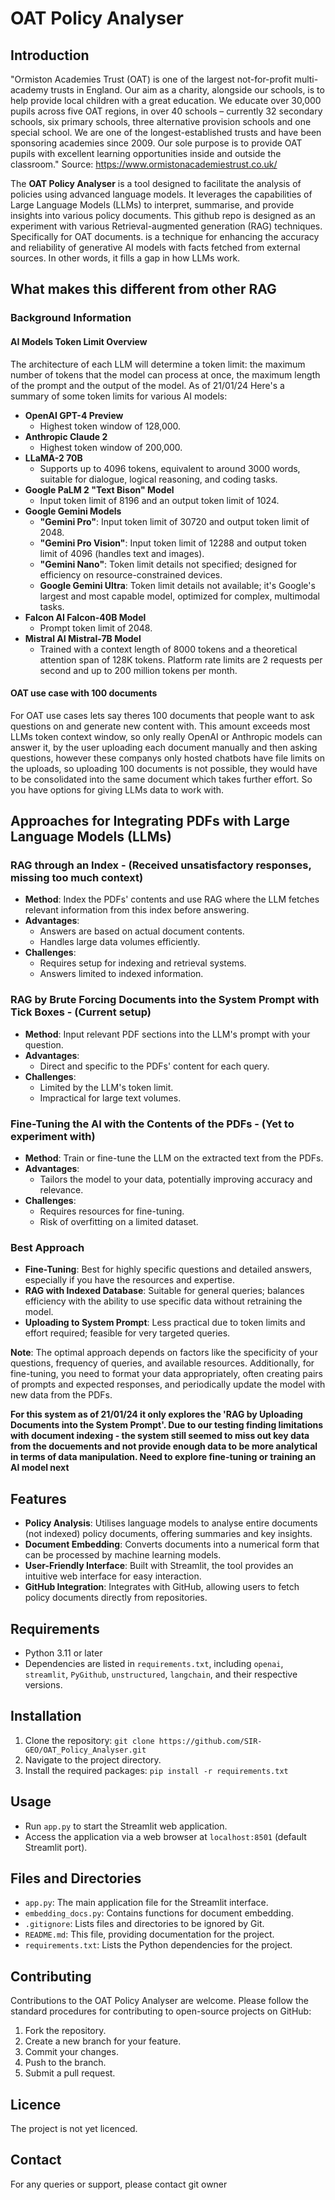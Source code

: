 # OAT Policy Analyser

## Introduction
"Ormiston Academies Trust (OAT) is one of the largest not-for-profit multi-academy trusts in England. Our aim as a charity, alongside our schools, is to help provide local children with a great education. We educate over 30,000 pupils across five OAT regions, in over 40 schools – currently 32 secondary schools, six primary schools, three alternative provision schools and one special school. We are one of the longest-established trusts and have been sponsoring academies since 2009. Our sole purpose is to provide OAT pupils with excellent learning opportunities inside and outside the classroom." 
Source: https://www.ormistonacademiestrust.co.uk/ 

The **OAT Policy Analyser** is a tool designed to facilitate the analysis of policies using advanced language models. It leverages the capabilities of Large Language Models (LLMs) to interpret, summarise, and provide insights into various policy documents. This github repo is designed as an experiment with various Retrieval-augmented generation (RAG) techniques. Specifically for OAT documents. is a technique for enhancing the accuracy and reliability of generative AI models with facts fetched from external sources. In other words, it fills a gap in how LLMs work.

## What makes this different from other RAG
### Background Information
#### AI Models Token Limit Overview
The architecture of each LLM will determine a token limit: the maximum number of tokens that the model can process at once, the maximum length of the prompt and the output of the model.
As of 21/01/24 Here's a summary of some token limits for various AI models:
- **OpenAI GPT-4 Preview**
  - Highest token window of 128,000.
- **Anthropic Claude 2**
  - Highest token window of 200,000.
- **LLaMA-2 70B**
  - Supports up to 4096 tokens, equivalent to around 3000 words, suitable for dialogue, logical reasoning, and coding tasks.
- **Google PaLM 2 "Text Bison" Model**
  - Input token limit of 8196 and an output token limit of 1024.
- **Google Gemini Models**
  - **"Gemini Pro"**: Input token limit of 30720 and output token limit of 2048.
  - **"Gemini Pro Vision"**: Input token limit of 12288 and output token limit of 4096 (handles text and images).
  - **"Gemini Nano"**: Token limit details not specified; designed for efficiency on resource-constrained devices.
  - **Google Gemini Ultra**: Token limit details not available; it's Google's largest and most capable model, optimized for complex, multimodal tasks.
- **Falcon AI Falcon-40B Model**
  - Prompt token limit of 2048.
- **Mistral AI Mistral-7B Model**
  - Trained with a context length of 8000 tokens and a theoretical attention span of 128K tokens. Platform rate limits are 2 requests per second and up to 200 million tokens per month.

#### OAT use case with 100 documents
For OAT use cases lets say theres 100 documents that people want to ask questions on and generate new content with. This amount exceeds most LLMs token context window, so only really OpenAI or Anthropic models can answer it, by the user uploading each document manually and then asking questions, however these companys only hosted chatbots have file limits on the uploads, so uploading 100 documents is not possible, they would have to be consolidated into the same document which takes further effort. 
So you have options for giving LLMs data to work with.

## Approaches for Integrating PDFs with Large Language Models (LLMs)

### RAG through an Index - (**Received unsatisfactory responses, missing too much context**)
- **Method**: Index the PDFs' contents and use RAG where the LLM fetches relevant information from this index before answering.
- **Advantages**:
  - Answers are based on actual document contents.
  - Handles large data volumes efficiently.
- **Challenges**:
  - Requires setup for indexing and retrieval systems.
  - Answers limited to indexed information.

### RAG by Brute Forcing Documents into the System Prompt with Tick Boxes - (**Current setup**)
- **Method**: Input relevant PDF sections into the LLM's prompt with your question.
- **Advantages**:
  - Direct and specific to the PDFs' content for each query.
- **Challenges**:
  - Limited by the LLM's token limit.
  - Impractical for large text volumes.

### Fine-Tuning the AI with the Contents of the PDFs - (**Yet to experiment with**)
- **Method**: Train or fine-tune the LLM on the extracted text from the PDFs.
- **Advantages**:
  - Tailors the model to your data, potentially improving accuracy and relevance.
- **Challenges**:
  - Requires resources for fine-tuning.
  - Risk of overfitting on a limited dataset.

### Best Approach
- **Fine-Tuning**: Best for highly specific questions and detailed answers, especially if you have the resources and expertise.
- **RAG with Indexed Database**: Suitable for general queries; balances efficiency with the ability to use specific data without retraining the model.
- **Uploading to System Prompt**: Less practical due to token limits and effort required; feasible for very targeted queries.

**Note**: The optimal approach depends on factors like the specificity of your questions, frequency of queries, and available resources. Additionally, for fine-tuning, you need to format your data appropriately, often creating pairs of prompts and expected responses, and periodically update the model with new data from the PDFs.

**For this system as of 21/01/24 it only explores the 'RAG by Uploading Documents into the System Prompt'. Due to our testing finding limitations with document indexing - the system still seemed to miss out key data from the docuements and not provide enough data to be more analytical in terms of data manipulation. Need to explore fine-tuning or training an AI model next**



## Features
- **Policy Analysis**: Utilises language models to analyse entire documents (not indexed) policy documents, offering summaries and key insights.
- **Document Embedding**: Converts documents into a numerical form that can be processed by machine learning models.
- **User-Friendly Interface**: Built with Streamlit, the tool provides an intuitive web interface for easy interaction.
- **GitHub Integration**: Integrates with GitHub, allowing users to fetch policy documents directly from repositories.

## Requirements
- Python 3.11 or later
- Dependencies are listed in `requirements.txt`, including `openai`, `streamlit`, `PyGithub`, `unstructured`, `langchain`, and their respective versions.

## Installation
1. Clone the repository: `git clone https://github.com/SIR-GEO/OAT_Policy_Analyser.git`
2. Navigate to the project directory.
3. Install the required packages: `pip install -r requirements.txt`

## Usage
- Run `app.py` to start the Streamlit web application.
- Access the application via a web browser at `localhost:8501` (default Streamlit port).

## Files and Directories
- `app.py`: The main application file for the Streamlit interface.
- `embedding_docs.py`: Contains functions for document embedding.
- `.gitignore`: Lists files and directories to be ignored by Git.
- `README.md`: This file, providing documentation for the project.
- `requirements.txt`: Lists the Python dependencies for the project.

## Contributing
Contributions to the OAT Policy Analyser are welcome. Please follow the standard procedures for contributing to open-source projects on GitHub:
1. Fork the repository.
2. Create a new branch for your feature.
3. Commit your changes.
4. Push to the branch.
5. Submit a pull request.

## Licence
The project is not yet licenced.

## Contact
For any queries or support, please contact git owner
